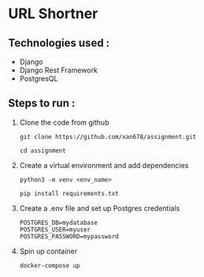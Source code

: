 # URL Shortner

## Technologies used :
- Django
- Django Rest Framework
- PostgresQL


## Steps to run :

1. Clone the code from github
   ~~~
   git clone https://github.com/xan678/assignment.git
   
   cd assignment
   ~~~

2. Create a virtual environment and add dependencies 
    ~~~
    python3 -m venv <env_name>

    pip install requirements.txt
    ~~~

3. Create a .env file and set up Postgres credentials
    ~~~
    POSTGRES_DB=mydatabase
    POSTGRES_USER=myuser
    POSTGRES_PASSWORD=mypassword
    ~~~


4. Spin up container
    ~~~
    docker-compose up
    ~~~